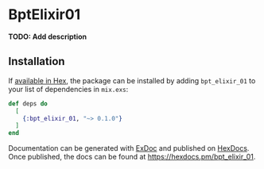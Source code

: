 # BptElixir01

**TODO: Add description**

## Installation

If [available in Hex](https://hex.pm/docs/publish), the package can be installed
by adding `bpt_elixir_01` to your list of dependencies in `mix.exs`:

```elixir
def deps do
  [
    {:bpt_elixir_01, "~> 0.1.0"}
  ]
end
```

Documentation can be generated with [ExDoc](https://github.com/elixir-lang/ex_doc)
and published on [HexDocs](https://hexdocs.pm). Once published, the docs can
be found at <https://hexdocs.pm/bpt_elixir_01>.

